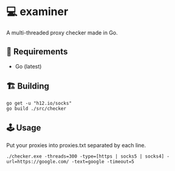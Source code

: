 # 💻 examiner
A multi-threaded proxy checker made in Go. 
## 🧳 Requirements
* Go (latest)

## 🏗️ Building
```
go get -u "h12.io/socks"
go build ./src/checker
```

## 🕹️ Usage
Put your proxies into proxies.txt separated by each line.
```
./checker.exe -threads=300 -type=[https | socks5 | socks4] -url=https://google.com/ -text=google -timeout=5
```
